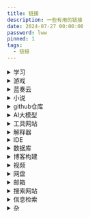 ```yaml
---
title: 链接
description: 一些有用的链接
date: 2024-07-27 00:00:00
password: lww
pinned: 1
tags:
  - 链接
---
```


<details>
    <summary>学习</summary>

> [福建中医药大学WEBVPN](https://webvpn.fjtcm.edu.cn:4433/)
>
>[福建中医药大学主站](https://www.fjtcm.edu.cn/)
>
>[菜鸟教程](https://www.runoob.com/)
>
>[pta](https://pintia.cn/home)
>
>[批改网](http://www.pigai.org/)
>
>[四级集训 真题听力（2022.9-2020.12）](https://appttu8ybb72009.h5.xiaoeknow.com/p/course/text/i_62b17cb7e4b0d55800bd7b71?type=2)
>
>[高中试卷网](http://sj.smez.net/)
>
>[福建省教育考试院](https://www.eeafj.cn/)
>
>[第二教育网](https://www.dearedu.com/)
>
>[英语前缀](https://fanyi-app.baidu.com/static/passage/2019-11/2019-11-04/005/index.html?app_passage_referer=social_plat)

</details>

<details>
    <summary>游戏</summary>

> [网易云游戏](https://cg.163.com)
>
>[Flash](https://www.flash.cn/cdm/latest/flashcenter_pp_ax_install_cn.exe)
>
>[蔚蓝档案](https://bluearchive-cn.com/)
>
>[米哈游](https://www.mihoyo.com/)
>
>[米哈游通行证](https://user.mihoyo.com/#/account/home)
>
>[米游社](https://api-static.mihoyo.com/)
> 
>[森空岛](https://m.skland.com/)
>
>[鹰角官网](https://www.hypergryph.com/)
>
>[明日方舟-企鹅物流](https://penguin-stats.cn/) 
> 
>[阴阳师](https://yys.163.com/m/index.html)
>
>[我的世界](https://mc.163.com/m/)
>
>[UNO](https://uno.163.com/m/)
>
>[Gal領域](https://www.galcg.org/)
>
>[不移之火](https://m.byzhihuo.com/)
>
>[皇室战争宝箱查询](https://statsroyale.com/zh)
>
>[vivo游戏中心](https://game.vivo.com.cn/)

</details>

<details>
  <summary>蓝奏云</summary>

> [主页](https://www.lanzoui.com/)
>
>[登入界面](https://pc.woozooo.com/account.php)
>
>[文件分享](https://smartlww.lanzouq.com/b052waq5g)
>
>[应用](https://smartlww.lanzouq.com/b0530v3yh)

</details>

<details>
    <summary>小说</summary>

> [笔趣阁](https://m.shoubanjiang.com/)
>
>[唐门免费看书](https://zbwq.wmg.weimeigu.net/app/index.php?i=16414&c=entry&do=index&m=iweite_xiaoshuo)
>
>[轻小说文库](https://www.wenku8.net/index.php)
>
>[起点中文网](https://m.qidian.com/)

</details>

<details>
    <summary>github仓库</summary>

> [做饭教程](https://github.com/Anduin2017/HowToCook)
>
>[爱心代码](https://github.com/sun0225SUN/Awesome-Love-Code)
>
>[技术爬爬虾](https://github.com/tech-shrimp)
>
>[爬虫代码](https://github.com/facert/awesome-spider)
>
>[爬虫代码](https://github.com/Jack-Cherish/python-spider)
>
>[插画爬取](https://github.com/littleVege/pixiv_crawl)
>
>[api](https://github.com/public-apis/public-apis)
>
>[AI相关的实用网站](https://github.com/ikaijua/Awesome-AITools/blob/main/README-CN.md)
>
>[阿里语音模型](https://github.com/funaudiollm)
>
>[通义开源](https://github.com/QwenLM)

</details>

<details>
  <summary>AI大模型</summary>

> [文心一言](https://yiyan.baidu.com/)
>
>[通义大模型](https://tongyi.aliyun.com/)
>
>[通义千问](https://tongyi.aliyun.com/qianwen/)
> 
>[kimi](https://kimi.moonshot.cn/) 
> 
>[Claude](https://www.anthropic.com/)
> 
>[OpenAI](https://openai.com/) 
> 
>[gemini](https://deepmind.google/technologies/gemini/) 

</details>

<details>
  <summary>工具网站</summary>

> [菜鸟](https://www.jyshare.com/)
>
>[JSON在线解析](https://www.jyshare.com/front-end/53/)
>
>[文本比较器](https://www.jyshare.com/front-end/8006/)
>
>[思维导图在线](http://naotu.baidu.com/)
> 
>[30Tool](https://www.30aitool.com/)
> 
>[LddgoTool](https://www.lddgo.net/) 

</details>

<details>
  <summary>解释器</summary>

> [java](https://download.oracle.com/java/21/latest/jdk-21_windows-x64_bin.exe)
>
>[python3.12.2](https://www.python.org/ftp/python/3.12.2/python-3.12.2-amd64.exe)

</details>

<details>
  <summary>IDE</summary>

> [jetbrains](https://www.jetbrains.com/)
>
>[PyCharm](https://download-cdn.jetbrains.com.cn/python/pycharm-community-2024.1.2.exe)
>
>[IntelliJ](https://download-cdn.jetbrains.com.cn/idea/ideaIC-2024.1.2.exe)
>
>[vsCode(软件)](https://vscode.download.prss.microsoft.com/dbazure/download/stable/863d2581ecda6849923a2118d93a088b0745d9d6/VSCodeUserSetup-x64-1.87.2.exe)
>
>[vsCode(网页)](https://vscode.dev/)
>
>[HBuilder](https://www.dcloud.io/?md_download_url=https%3A%2F%2Fqiniu-ecdn.dcloud.net.cn%2Fdownload%2FHBuilderX.3.99.2023122611.zip&md_download_filename=)

</details>

<details>
  <summary>数据库</summary>

> [mongodb](https://www.mongodb.com/zh-cn)
>
>[postgresql](https://www.postgresql.org/)

</details>

<details>
    <summary>博客构建</summary>

> [测试页面]( http://localhost:4000/ )
>
>[官方文档](https://hexo.io/zh-cn/docs/)
>
>[糖羽仙](https://www.tangyuxian.com/)
>
>[ARGVCHS の小窝](https://argvchs.github.io/)
>
>[颜色RBG](https://www.jyshare.com/front-end/5449/#da2a4b)
>
>[hexo（CSDN教程）](https://blog.csdn.net/weixin_33693070/article/details/94677672)
>
>[看板娘教程1](https://github.com/summerscar/live2dDemo)
>
>[看板娘教程2](https://github.com/EYHN/hexo-helper-live2d)
>
>[看板娘教程3](https://github.com/stevenjoezhang/live2d-widget)

</details>

<details>
    <summary>视频</summary>

> [腾讯视频](http://v.qq.com/)
>
>[哔哩哔哩](https://www.bilibili.com/)
>
>[新剧坊](https://www.xinjuc.com/)
>
>[动漫之家](https://m.dmzj.com/)
>
>[AGE](https://web.age-spa.com:8443/#/)

</details>

<details>
    <summary>网盘</summary>

> [百度网盘](https://pan.baidu.com)
>
>[阿里云盘](https://www.aliyundrive.com/)
>
>[夸克网盘](https://pan.quark.cn/)
>
>[迅雷](https://dl.xunlei.com/)
>
>[OneDrive](https://onedrive.live.com/)

</details>

<details>
    <summary>邮箱</summary>

> [网易163](https://mail.163.com/)
>
>[阿里云盘](https://mail.qq.com)

</details>

<details>
    <summary>搜索网站</summary>

> [百度](https://www.baidu.com/)
>
>[百度百科](https://baike.baidu.com/)

</details>

<details>
    <summary>信息检索</summary>

> [维普数据库](https://qikan.cqvip.com/)
>
>[知网](https://www.cnki.net/)
>
>[万方](https://www.wanfangdata.com.cn/)
>
>[百度学术](https://xueshu.baidu.com/)
>
>[PubMed](https://pubmed.ncbi.nlm.nih.gov/)
>
>[SCI](https://webofscience.clarivate.cn/wos/alldb/basic-search)
>
>[专利数据库](https://pss-system.cponline.cnipa.gov.cn/)
>
>[专利之星](https://www.patentstar.com.cn/)
>
>[国家标准](https://std.samr.gov.cn/)
>
>[标准数据库](https://www.nstl.gov.cn/)

</details>

<details>
    <summary>杂</summary>

> [祥哥](https://kg2.qq.com/node/play?s=hKBxsGhF7OBabhtv&shareuid=659b9f83242a338b&topsource=)
>
>[Adobe](https://superindex.yuque.com/fdnqs8/mcrzue)
>
>[几何画板](https://www.desmos.com/calculator/ny1yewopjn?lang=zh-CN)
>
>[移动硬盘检测](https://www.laobuluo.com/6188.html)
>
>[网页诊断](https://mtool.chinaz.com/)
>
>[动漫绘画学习](https://m.lanqb.com/topics/cartoon)

</details>
